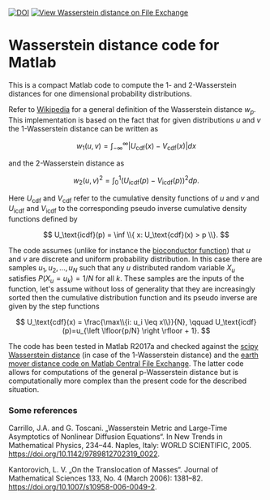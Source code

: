 [![DOI](https://zenodo.org/badge/DOI/10.5281/zenodo.10912241.svg)](https://doi.org/10.5281/zenodo.10912241)
[![View Wasserstein distance on File Exchange](https://www.mathworks.com/matlabcentral/images/matlab-file-exchange.svg)](https://uk.mathworks.com/matlabcentral/fileexchange/75228-wasserstein-distance)

# Wasserstein distance code for Matlab
This is a compact Matlab code to compute the 1- and 2-Wasserstein distances for one dimensional probability distributions.

Refer to [Wikipedia](https://en.wikipedia.org/wiki/Wasserstein_metric) for a general definition of the Wasserstein distance $w_p$. This implementation is based on the fact that for given distributions $u$ and $v$ the 1-Wasserstein distance can be written as

$$ w_1(u,v) = \int_{-\infty}^\infty \left|U_\text{cdf}(x)-V_\text{cdf}(x)\right| dx $$

and the 2-Wasserstein distance as

$$ w_2(u,v)^2 = \int_{0}^1 \left(U_\text{icdf}(p)-V_\text{icdf}(p)\right)^2 dp.$$

Here $U_\text{cdf}$ and $V_\text{cdf}$ refer to the cumulative density functions of $u$ and $v$ and $U_\text{icdf}$ and $V_\text{icdf}$ to the corresponding pseudo inverse cumulative density functions defined by

$$ U_\text{icdf}(p) = \inf \\{ x:  U_\text{cdf}(x) > p \\}. $$

The code assumes (unlike for instance the [bioconductor function](https://www.bioconductor.org/packages/devel/bioc/vignettes/waddR/inst/doc/wasserstein_metric.html)) that $u$ and $v$ are discrete and uniform probability distribution. In this case there are samples $u_1, u_2, \dots, u_N$ such that any $u$ distributed random variable $X_u$ satisfies $P(X_u = u_k)=1/N$ for all $k$. These samples are the inputs of the function, let's assume without loss of generality that they are increasingly sorted then the cumulative distribution function and its pseudo inverse are given by the step functions

$$ U_\text{cdf}(x) = \frac{\max\\{i: u_i \leq x\\}}{N}, \qquad U_\text{icdf}(p)=u_{\left \lfloor{p/N} \right \rfloor + 1}. $$

The code has been tested in Matlab R2017a and checked against the [scipy Wasserstein distance](https://docs.scipy.org/doc/scipy/reference/generated/scipy.stats.wasserstein_distance.html) (in case of the 1-Wasserstein distance) and the [earth mover distance code on Matlab Central File Exchange](https://www.mathworks.com/matlabcentral/fileexchange/22962-the-earth-mover-s-distance). The latter code allows for computations of the general p-Wasserstein distance but is computationally more complex than the present code for the described situation.

### Some references
Carrillo, J.A. and G. Toscani. „Wasserstein Metric and Large-Time Asymptotics of Nonlinear Diffusion Equations“. In New Trends in Mathematical Physics, 234–44. Naples, Italy: WORLD SCIENTIFIC, 2005. https://doi.org/10.1142/9789812702319_0022.

Kantorovich, L. V. „On the Translocation of Masses“. Journal of Mathematical Sciences 133, No. 4 (March 2006): 1381–82. https://doi.org/10.1007/s10958-006-0049-2.
